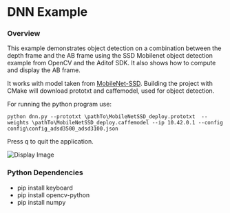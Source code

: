# DNN Example

### Overview
This example  demonstrates object detection on a combination between the depth frame and the AB frame using the SSD Mobilenet object detection example from OpenCV and the Aditof SDK. It also shows how to compute and display the AB frame.

It works with model taken from [MobileNet-SSD](https://github.com/djmv/MobilNet_SSD_opencv). 
Building the project with CMake will download prototxt and caffemodel, used for object detection. 

For running the python program use:
```console
python dnn.py --prototxt \pathTo\MobileNetSSD_deploy.prototxt  --weights \pathTo\MobileNetSSD_deploy.caffemodel --ip 10.42.0.1 --config config\config_adsd3500_adsd3100.json
```

Press q to quit the  application.

![Display Image](https://github.com/analogdevicesinc/ToF/blob/master/doc/img/dnn_python.PNG) 

### Python Dependencies

* pip install keyboard
* pip install opencv-python
* pip install numpy
